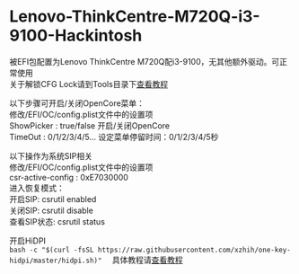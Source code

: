 # Lenovo-ThinkCentre-M720Q-i3-9100-Hackintosh

  被EFI包配置为Lenovo ThinkCentre M720Q配i3-9100，无其他额外驱动。可正常使用  
  关于解锁CFG Lock请到Tools目录下[查看教程](https://github.com/psvajaz/Lenovo-ThinkCentre-M720Q-i3-9100-Hackintosh/blob/main/Tools/README.md)  
 

  以下步骤可开启/关闭OpenCore菜单：  
    修改/EFI/OC/config.plist文件中的设置项  
      ShowPicker  :  true/false     开启/关闭OpenCore  
      TimeOut  :  0/1/2/3/4/5...    设定菜单停留时间：0/1/2/3/4/5秒  
 
  以下操作为系统SIP相关  
    修改/EFI/OC/config.plist文件中的设置项  
      csr-active-config  :  0xE7030000  
    进入恢复模式：  
      开启SIP:    csrutil enabled  
      关闭SIP:    csrutil disable  
      查看SIP状态: csrutil status  
 
  开启HiDPI  
    ```
    bash -c "$(curl -fsSL https://raw.githubusercontent.com/xzhih/one-key-hidpi/master/hidpi.sh)"  
    ```
    具体教程请[查看教程](https://github.com/xzhih/one-key-hidpi/blob/master/README-zh.md "查看教程")
